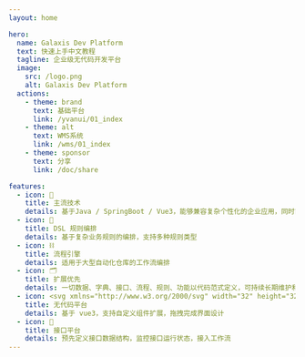 ```yaml
---
layout: home

hero:
  name: Galaxis Dev Platform
  text: 快速上手中文教程
  tagline: 企业级无代码开发平台
  image:
    src: /logo.png
    alt: Galaxis Dev Platform
  actions:
    - theme: brand
      text: 基础平台
      link: /yvanui/01_index
    - theme: alt
      text: WMS系统
      link: /wms/01_index
    - theme: sponsor
      text: 分享
      link: /doc/share

features:
  - icon: 🧬
    title: 主流技术
    details: 基于Java / SpringBoot / Vue3，能够兼容复杂个性化的企业应用，同时能够大大简化开发过程，让您的项目更加高效和准确
  - icon: 📐
    title: DSL 规则编排
    details: 基于复杂业务规则的编排，支持多种规则类型
  - icon: ⛓
    title: 流程引擎
    details: 适用于大型自动化仓库的工作流编排
  - icon: 🗂️
    title: 扩展优先
    details: 一切数据、字典、接口、流程、规则、功能以代码范式定义，可持续长期维护和扩展
  - icon: <svg xmlns="http://www.w3.org/2000/svg" width="32" height="32"><path fill="#41b883" d="M24.4 3.925H30l-14 24.15L2 3.925h10.71l3.29 5.6 3.22-5.6Z"/><path fill="#41b883" d="m2 3.925 14 24.15 14-24.15h-5.6L16 18.415 7.53 3.925Z"/><path fill="#35495e" d="M7.53 3.925 16 18.485l8.4-14.56h-5.18L16 9.525l-3.29-5.6Z"/></svg>
    title: 无代码平台
    details: 基于 vue3，支持自定义组件扩展，拖拽完成界面设计
  - icon: 🚀
    title: 接口平台
    details: 预先定义接口数据结构，监控接口运行状态，接入工作流
---
```


<style>
:root {
  --vp-home-hero-name-color: transparent;
  --vp-home-hero-name-background: -webkit-linear-gradient(120deg, #bd34fe, #41d1ff);

  --vp-home-hero-image-background-image: linear-gradient(-45deg, #bd34fe 50%, #47caff 50%);
  --vp-home-hero-image-filter: blur(40px);
}

</style>